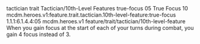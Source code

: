 <ability>
  <metadata>
    <class>tactician</class>
    <feature_type>trait</feature_type>
    <file_dpath>Tactician/10th-Level Features</file_dpath>
    <item_id>true-focus</item_id>
    <item_index>05</item_index>
    <item_name>True Focus</item_name>
    <level>10</level>
    <scc>mcdm.heroes.v1:feature.trait.tactician.10th-level-feature:true-focus</scc>
    <scdc>1.1.1:6.1.4.4:05</scdc>
    <source>mcdm.heroes.v1</source>
    <type>feature/trait/tactician/10th-level-feature</type>
  </metadata>
  <effects>
    <effect type="mundane">When you gain focus at the start of each of your turns during combat, you gain 4 focus instead of 3.</effect>
  </effects>
</ability>

